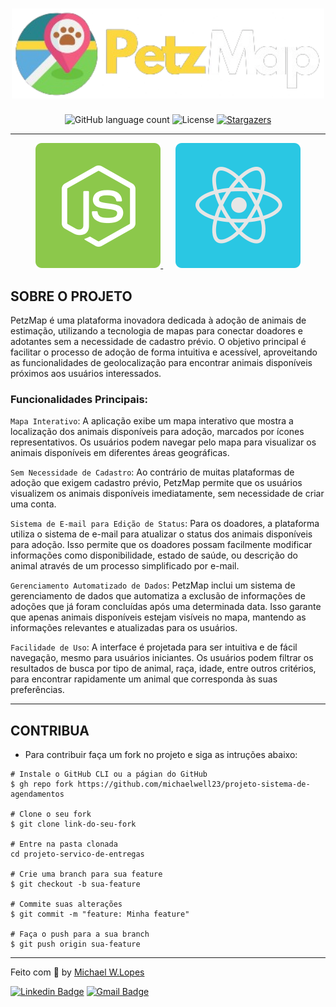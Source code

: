 <h1 align="center">
  <img alt="PetzMap" title="PatzMap" src="https://raw.githubusercontent.com/michaelwell23/projeto-PetzMap/master/web/src/assets/logo/logo-dark.png" width="500px" />
</h1>

<p align="center">
  <img alt="GitHub language count" src="https://img.shields.io/github/languages/count/michaelwell23/haitatsu?color=%2304D361">

  <img alt="License" src="https://img.shields.io/badge/license-MIT-%2304D361">

  <a href="https://github.com/michaelwell23/haitatsu/stargazers">
    <img alt="Stargazers" src="https://img.shields.io/github/stars/michaelwell23/haitatsu?style=social">
  </a>
</p>

---

<p align="center">
  <a href="https://github.com/michaelwell23/projeto-PetzMap/tree/master/server"><img src="https://raw.githubusercontent.com/michaelwell23/projeto-servico-de-entregas/master/server/.github/nodejs.svg" alt="Node.Js" />
  </a>&nbsp;&nbsp;&nbsp;&nbsp;
  <a href="https://github.com/michaelwell23/projeto-PetzMap/tree/master/web"><img src="https://raw.githubusercontent.com/michaelwell23/projeto-servico-de-entregas/master/server/.github/reactjs.svg" alt="ReactJS">
</a>
</p>

## SOBRE O PROJETO

PetzMap é uma plataforma inovadora dedicada à adoção de animais de estimação, utilizando a tecnologia de mapas para conectar doadores e adotantes sem a necessidade de cadastro prévio. O objetivo principal é facilitar o processo de adoção de forma intuitiva e acessível, aproveitando as funcionalidades de geolocalização para encontrar animais disponíveis próximos aos usuários interessados.

### Funcionalidades Principais:

`Mapa Interativo`: A aplicação exibe um mapa interativo que mostra a localização dos animais disponíveis para adoção, marcados por ícones representativos. Os usuários podem navegar pelo mapa para visualizar os animais disponíveis em diferentes áreas geográficas.

`Sem Necessidade de Cadastro`: Ao contrário de muitas plataformas de adoção que exigem cadastro prévio, PetzMap permite que os usuários visualizem os animais disponíveis imediatamente, sem necessidade de criar uma conta.

`Sistema de E-mail para Edição de Status`: Para os doadores, a plataforma utiliza o sistema de e-mail para atualizar o status dos animais disponíveis para adoção. Isso permite que os doadores possam facilmente modificar informações como disponibilidade, estado de saúde, ou descrição do animal através de um processo simplificado por e-mail.

`Gerenciamento Automatizado de Dados`: PetzMap inclui um sistema de gerenciamento de dados que automatiza a exclusão de informações de adoções que já foram concluídas após uma determinada data. Isso garante que apenas animais disponíveis estejam visíveis no mapa, mantendo as informações relevantes e atualizadas para os usuários.

`Facilidade de Uso`: A interface é projetada para ser intuitiva e de fácil navegação, mesmo para usuários iniciantes. Os usuários podem filtrar os resultados de busca por tipo de animal, raça, idade, entre outros critérios, para encontrar rapidamente um animal que corresponda às suas preferências.

---

## CONTRIBUA

- Para contribuir faça um fork no projeto e siga as intruções abaixo:

```
# Instale o GitHub CLI ou a págian do GitHub
$ gh repo fork https://github.com/michaelwell23/projeto-sistema-de-agendamentos

# Clone o seu fork
$ git clone link-do-seu-fork

# Entre na pasta clonada
cd projeto-servico-de-entregas

# Crie uma branch para sua feature
$ git checkout -b sua-feature

# Commite suas alterações
$ git commit -m "feature: Minha feature"

# Faça o push para a sua branch
$ git push origin sua-feature

```

---

Feito com :purple_heart: by [Michael W.Lopes](https://github.com/michael23-lopes)

[![Linkedin Badge](https://img.shields.io/badge/-Michael%20Lopes-blue?style=flat-square&logo=Linkedin&logoColor=white&link=https://www.linkedin.com/in/michael-wellington-lopes/)](https://www.linkedin.com/in/michael-wellington-lopes/)
[![Gmail Badge](https://img.shields.io/badge/-michael23.wellington@gmail.com-c14438?style=flat-square&logo=Gmail&logoColor=white&link=mailto:michael23.wellington@gmail.com)](mailto:michael23.wellington@gmail.com)
